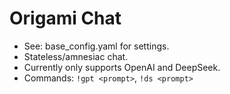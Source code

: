 # Origami Chat
- See: base_config.yaml for settings. 
- Stateless/amnesiac chat.
- Currently only supports OpenAI and DeepSeek.
- Commands: `!gpt <prompt>`, `!ds <prompt>`
